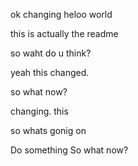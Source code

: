 

ok changing heloo world


this is actually the readme

so waht do u think?


yeah this changed.


so what now?

changing. this

so whats gonig on


Do something
So what now?
